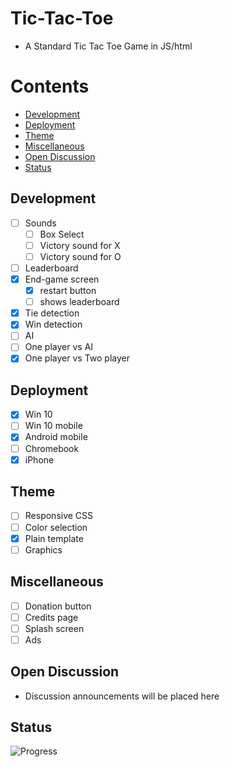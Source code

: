 # Tic-Tac-Toe
- A Standard Tic Tac Toe Game in JS/html

# Contents
* [Development](#development)
* [Deployment](#deployment)
* [Theme](#theme)
* [Miscellaneous](#miscellaneous)
* [Open Discussion](#open-discussion)
* [Status](#status)

## Development
- [ ] Sounds
  + [ ] Box Select
  + [ ] Victory sound for X
  + [ ] Victory sound for O
- [ ] Leaderboard
- [x] End-game screen
  - [x] restart button
  - [ ] shows leaderboard
- [x] Tie detection
- [x] Win detection
- [ ] AI
- [ ] One player vs AI
- [x] One player vs Two player

## Deployment
- [x] Win 10
- [ ] Win 10 mobile
- [x] Android mobile
- [ ] Chromebook
- [x] iPhone

## Theme
- [ ] Responsive CSS
- [ ] Color selection
- [x] Plain template
- [ ] Graphics

## Miscellaneous
- [ ] Donation button
- [ ] Credits page
- [ ] Splash screen
- [ ] Ads

## Open Discussion
- Discussion announcements will be placed here

## Status
![Progress](https://progress-bar.dev/3/)
